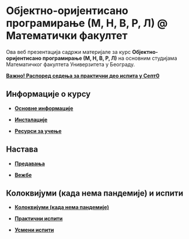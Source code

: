 # Објектно-оријентисано програмирање (М, Н, В, Р, Л) @ Математички факултет

Ова веб презентација садржи материјале за курс **Објектно-оријентисано програмирање  (М, Н, В, Р, Л)** на основним студијама Математичког факултета Универзитета у Београду.

**[Важно! Распоред седења за практични део испита у Септ0](/pismeni-ispiti/info/README.md)**

<!--
<span style="color:DeepSkyBlue">Обавештење \[група 2MНВБ\]: Надокнада часа вежби који губимо 03.05. (нерадни дан) биће одржана унапред (у односу на термин надокнаде предвиђен распоредом активности), у четвртак 06.05. 16-18h путем Webex састанка. </span>
**[Важно! Резултати практичног дела испита у року Јануар1ПС](/pismeni-ispiti/info/README.md)**
-->


## Информације о курсу

* **[Основне информације](/informacije/README.md)**

* **[Инсталације](/INSTALACIJE.md)**

* **[Ресурси за учење](/RESURSI-ZA-UCENJE.md)**

## Настава

* **[Предавања](/predavanja/README.md)**

* **[Вежбе](/vezbe/README.md)**

## Колоквијуми (када нема пандемије) и испити

* **[Колоквијуми (када нема пандемије)](/kolokvijumi/README.md)**

* **[Практични испити](/pismeni-ispiti/README.md)**

* **[Усмени испити](/usmeni-ispiti/README.md)**
